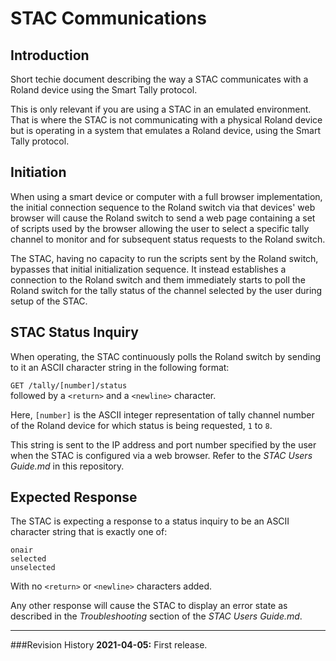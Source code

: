 # STAC Communications

## Introduction

Short techie document describing the way a STAC communicates with a Roland device using the Smart Tally protocol.

This is only relevant if you are using a STAC in an emulated environment. That is where the STAC is not communicating with a physical Roland device but is operating in a system that emulates a Roland device, using the Smart Tally protocol.

## Initiation

When using a smart device or computer with a full browser implementation, the initial connection sequence to the Roland switch via that devices' web browser will cause the Roland switch to send a web page containing a set of scripts used by the browser allowing the user to select a specific tally channel to monitor and for subsequent status requests to the Roland switch.

The STAC, having no capacity to run the scripts sent by the Roland switch, bypasses that initial initialization sequence. It instead establishes a connection to the Roland switch and them immediately starts to poll the Roland switch for the tally status of the channel selected by the user during setup of the STAC. 

## STAC Status Inquiry

When operating, the STAC continuously polls the Roland switch by sending to it an ASCII character string in the following format:

 `GET /tally/[number]/status`  
 followed by a `<return>` and a `<newline>` character.
 
Here, `[number]` is the ASCII integer representation of tally channel number of the Roland device for which status is being requested, `1` to `8`.
 
This string is sent to the IP address and port number specified by the user when the STAC is configured via a web browser. Refer to the *STAC Users Guide.md* in this repository.

## Expected Response

The STAC is expecting a response to a status inquiry to be an ASCII character string that is exactly one of: 
 
`onair`  
`selected`  
`unselected`  

With no `<return>` or `<newline>` characters added.

Any other response will cause the STAC to display an error state as described in the *Troubleshooting* section of the *STAC Users Guide.md*.

---
###Revision History
**2021-04-05:** First release.

